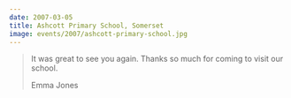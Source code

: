 ```yaml
---
date: 2007-03-05
title: Ashcott Primary School, Somerset
image: events/2007/ashcott-primary-school.jpg
---
```


> It was great to see you again. Thanks so much for coming to visit our school.
> 
> <footer>Emma Jones</footer>

